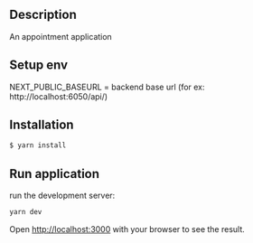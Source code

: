 ## Description

An appointment application

## Setup env

NEXT_PUBLIC_BASEURL = backend base url (for ex: http://localhost:6050/api/)

## Installation

```bash
$ yarn install
```

## Run application

run the development server:

```bash
yarn dev
```

Open [http://localhost:3000](http://localhost:3000) with your browser to see the result.
